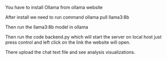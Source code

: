 You have to install Ollama from ollama website

After install we need to run command ollama pull llama3:8b

Then run the llama3:8b model in ollama

Then run the code backend.py which will start the server on local host just press control and left click on the link the website will open.

There upload the chat text file and see analysis visualizations.